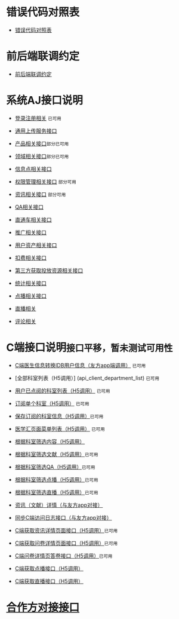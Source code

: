 # 错误代码对照表

- [错误代码对照表](error_intruduce)

# 前后端联调约定

- [前后端联调约定](agree-on-api)
# 系统AJ接口说明

- [登录注册相关](api_login) `已可用`
- [通用上传服务接口](api_upload)
- [产品相关接口](api_product)`部分已可用`
- [领域相关接口](api_ta)`部分已可用`
- [信息点相关接口](api_keyword)
- [权限管理相关接口](api_manage) `部分可用`
- [资讯相关接口](api_essay) `部分可用`
- [QA相关接口](api_qa)

- [直通车相关接口](api_instantAd)
- [推广相关接口](api_promotion)
- [用户资产相关接口](api_assets)
- [扣费相关接口](api_charg)
- [第三方获取投放资源相关接口](api_source)
- [统计相关接口](api_statistics)

- [点播相关接口](api_vod)
- [直播相关](api_lvb)
- [评论相关](api_comment) 

# C端接口说明`接口平移，暂未测试可用性`
- [C端医生信息转换IDB用户信息（友方app端调用）](api_client_initdoctor)  `已可用`
- [全部科室列表（H5调用）] (api_client_department_list) `已可用`
- [用户已点阅的科室列表（H5调用）](api_client_user_attention_department)   `已可用`
- [订阅单个科室（H5调用）](api_client_attention_department) `已可用`
- [保存订阅的科室信息（H5调用）](api_client_save_attention_department)`已可用`
- [医学汇页面菜单列表（H5调用）](api_client_menulist) `已可用`
- [根据科室筛选内容（H5调用）](api/client/department/subject/list)
- [根据科室筛选文献（H5调用）](api/client/department/subject/essay/list)`已可用`
- [根据科室筛选QA（H5调用）](api/client/department/subject/qa/list)`已可用`
- [根据科室筛选点播（H5调用）](api/client/department/subject/vod/list)`已可用`
- [根据科室筛选直播（H5调用）](api/client/department/subject/lvb/list)`已可用`
- [资讯（文献）详情（与友方app对接）](api_client_literature_info) 
- [同步C端访问日志接口（与友方app对接）](api_client_promotion_clientlog)
- [C端获取资讯详情页面接口（H5调用）](api_client_department_subject_essay_detail)`已可用`
- [C端获取问卷详情页面接口（H5调用）](api_client_department_subject_qa_detail)`已可用`
- [C端问卷详情页答卷接口（H5调用）](api_client_department_subject_qa_survey)`已可用`
- [C端获取点播接口（H5调用）](api_client_department_subject_vod)

- [C端获取直播接口（H5调用）](api_client_department_subject_lvb)

# [合作方对接接口](api_parterner)
